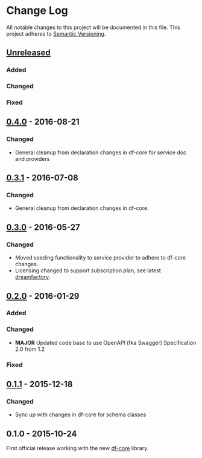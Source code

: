 # Change Log
All notable changes to this project will be documented in this file.
This project adheres to [Semantic Versioning](http://semver.org/).

## [Unreleased]
### Added

### Changed

### Fixed

## [0.4.0] - 2016-08-21
### Changed
- General cleanup from declaration changes in df-core for service doc and providers

## [0.3.1] - 2016-07-08
### Changed
- General cleanup from declaration changes in df-core.

## [0.3.0] - 2016-05-27
### Changed
- Moved seeding functionality to service provider to adhere to df-core changes.
- Licensing changed to support subscription plan, see latest [dreamfactory](https://github.com/dreamfactorysoftware/dreamfactory).

## [0.2.0] - 2016-01-29
### Added

### Changed
- **MAJOR** Updated code base to use OpenAPI (fka Swagger) Specification 2.0 from 1.2

### Fixed

## [0.1.1] - 2015-12-18
### Changed
- Sync up with changes in df-core for schema classes

## 0.1.0 - 2015-10-24
First official release working with the new [df-core](https://github.com/dreamfactorysoftware/df-core) library.

[Unreleased]: https://github.com/dreamfactorysoftware/df-salesforce/compare/0.4.0...HEAD
[0.4.0]: https://github.com/dreamfactorysoftware/df-salesforce/compare/0.3.1...0.4.0
[0.3.1]: https://github.com/dreamfactorysoftware/df-salesforce/compare/0.3.0...0.3.1
[0.3.0]: https://github.com/dreamfactorysoftware/df-salesforce/compare/0.2.0...0.3.0
[0.2.0]: https://github.com/dreamfactorysoftware/df-salesforce/compare/0.1.1...0.2.0
[0.1.1]: https://github.com/dreamfactorysoftware/df-salesforce/compare/0.1.0...0.1.1
